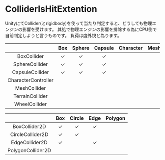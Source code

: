 ColliderIsHitExtention
======================

UnityにてCollider(とrigidbody)を使って当たり判定すると、どうしても物理エンジンの影響を受けます。
其処で物理エンジンの影響を排除する為にCPU側で自前判定しようと言うものです。
負荷は度外視と為ります。

|                   |Box|Sphere|Capsule|Character|Mesh|Terrain|Wheel|
|:-----------------:|:-:|:----:|:-----:|:-------:|:--:|:-----:|:---:|
|BoxCollider        |✓ |✓    |✓     |         |    |       |     |
|SphereCollider     |✓ |✓    |✓     |         |    |       |     |
|CapsuleCollider    |✓ |✓    |✓     |         |    |       |     |
|CharacterController|   |      |       |         |    |       |     |
|MeshCollider       |   |      |       |         |    |       |     |
|TerrainCollider    |   |      |       |         |    |       |     |
|WheelCollider      |   |      |       |         |    |       |     |

|                 |Box|Circle|Edge|Polygon|
|:---------------:|:-:|:----:|:--:|:-----:|
|BoxCollider2D    |✓ |✓    |✓  |       |
|CircleCollider2D |✓ |✓    |    |       |
|EdgeCollider2D   |✓ |      |✓  |       |
|PolygonCollider2D|   |      |    |       |
